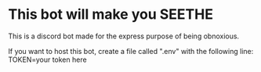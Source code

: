 # This bot will make you SEETHE
This is a discord bot made for the express purpose of being obnoxious. 

If you want to host this bot, create a file called ".env" with the following line:
TOKEN=your token here
